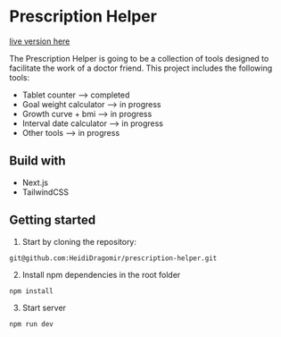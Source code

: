 # Prescription Helper

[live version here](https://prescription-helper.vercel.app/)

The Prescription Helper is going to be a collection of tools designed to facilitate the work of a doctor friend. 
This project includes the following tools:

- Tablet counter --> completed
- Goal weight calculator --> in progress
- Growth curve + bmi --> in progress
- Interval date calculator --> in progress
- Other tools --> in progress

## Build with

- Next.js
- TailwindCSS

## Getting started

1. Start by cloning the repository:

```
git@github.com:HeidiDragomir/prescription-helper.git
```

2. Install npm dependencies in the root folder

```
npm install
```

3. Start server

```
npm run dev
```

